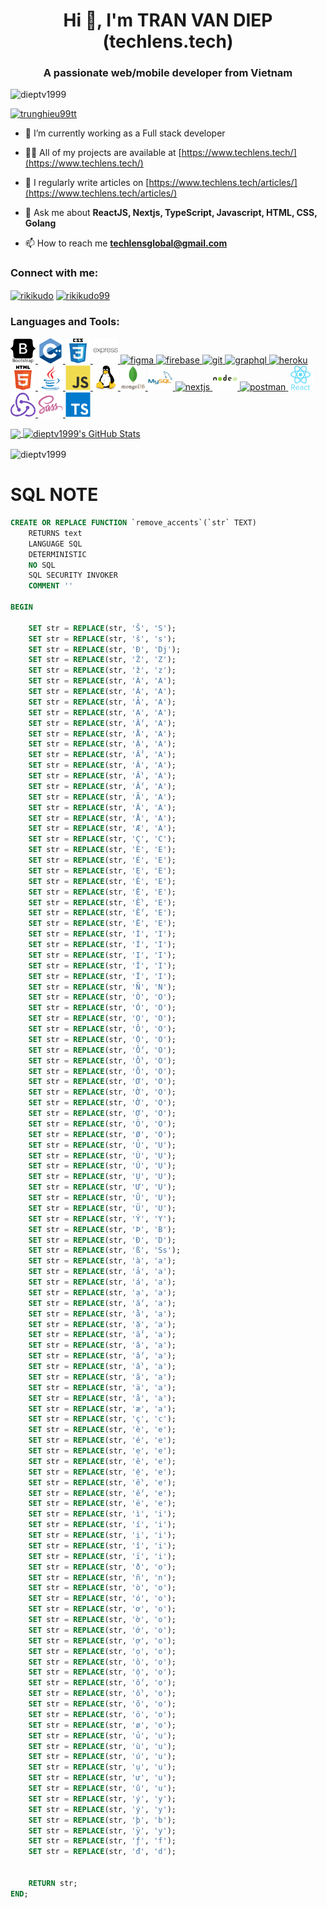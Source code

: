 <h1 align="center">Hi 👋, I'm TRAN VAN DIEP (techlens.tech)</h1>
<h3 align="center">A passionate web/mobile developer from Vietnam</h3>

<p align="left"> <img src="https://komarev.com/ghpvc/?username=dieptv1999&label=Profile%20views&color=0e75b6&style=flat" alt="dieptv1999" /> </p>

<p align="left"> <a href="https://github.com/ryo-ma/github-profile-trophy"><img src="https://github-profile-trophy.vercel.app/?username=dieptv1999" alt="trunghieu99tt" /></a> </p>

- 🌱 I’m currently working as a Full stack developer

- 👨‍💻 All of my projects are available at [https://www.techlens.tech/](https://www.techlens.tech/)

- 📝 I regularly write articles on [https://www.techlens.tech/articles/](https://www.techlens.tech/articles/)

- 💬 Ask me about **ReactJS, Nextjs, TypeScript, Javascript, HTML, CSS, Golang**

- 📫 How to reach me **techlensglobal@gmail.com**

<h3 align="left">Connect with me:</h3>
<p align="left">
<a href="https://www.linkedin.com/in/techlens/" target="blank"><img align="center" src="https://raw.githubusercontent.com/rahuldkjain/github-profile-readme-generator/master/src/images/icons/Social/linked-in-alt.svg" alt="rikikudo" height="30" width="40" /></a>
<a href="https://www.facebook.com/diep.tv99" target="blank"><img align="center" src="https://raw.githubusercontent.com/rahuldkjain/github-profile-readme-generator/master/src/images/icons/Social/facebook.svg" alt="rikikudo99" height="30" width="40" /></a>
</p>

<h3 align="left">Languages and Tools:</h3>
<p align="left"> 
  <a href="https://getbootstrap.com" target="_blank"> <img src="https://raw.githubusercontent.com/devicons/devicon/master/icons/bootstrap/bootstrap-plain-wordmark.svg" alt="bootstrap" width="40" height="40"/> </a>
 <a href="https://www.w3schools.com/cpp/" target="_blank"> <img src="https://raw.githubusercontent.com/devicons/devicon/master/icons/cplusplus/cplusplus-original.svg" alt="cplusplus" width="40" height="40"/> </a>
 <a href="https://www.w3schools.com/css/" target="_blank"> <img src="https://raw.githubusercontent.com/devicons/devicon/master/icons/css3/css3-original-wordmark.svg" alt="css3" width="40" height="40"/> </a>
 <a href="https://expressjs.com" target="_blank"> <img src="https://raw.githubusercontent.com/devicons/devicon/master/icons/express/express-original-wordmark.svg" alt="express" width="40" height="40"/> </a> 
  <a href="https://www.figma.com/" target="_blank"> <img src="https://www.vectorlogo.zone/logos/figma/figma-icon.svg" alt="figma" width="40" height="40"/> </a> <a href="https://firebase.google.com/" target="_blank"> <img src="https://www.vectorlogo.zone/logos/firebase/firebase-icon.svg" alt="firebase" width="40" height="40"/> </a> <a href="https://git-scm.com/" target="_blank"> <img src="https://www.vectorlogo.zone/logos/git-scm/git-scm-icon.svg" alt="git" width="40" height="40"/> </a> <a href="https://graphql.org" target="_blank"> <img src="https://www.vectorlogo.zone/logos/graphql/graphql-icon.svg" alt="graphql" width="40" height="40"/> </a> <a href="https://heroku.com" target="_blank"> <img src="https://www.vectorlogo.zone/logos/heroku/heroku-icon.svg" alt="heroku" width="40" height="40"/> </a> <a href="https://www.w3.org/html/" target="_blank"> <img src="https://raw.githubusercontent.com/devicons/devicon/master/icons/html5/html5-original-wordmark.svg" alt="html5" width="40" height="40"/> </a> <a href="https://www.java.com" target="_blank"> <img src="https://raw.githubusercontent.com/devicons/devicon/master/icons/java/java-original.svg" alt="java" width="40" height="40"/> </a> <a href="https://developer.mozilla.org/en-US/docs/Web/JavaScript" target="_blank"> <img src="https://raw.githubusercontent.com/devicons/devicon/master/icons/javascript/javascript-original.svg" alt="javascript" width="40" height="40"/> </a> <a href="https://www.linux.org/" target="_blank"> <img src="https://raw.githubusercontent.com/devicons/devicon/master/icons/linux/linux-original.svg" alt="linux" width="40" height="40"/> </a> <a href="https://www.mongodb.com/" target="_blank"> <img src="https://raw.githubusercontent.com/devicons/devicon/master/icons/mongodb/mongodb-original-wordmark.svg" alt="mongodb" width="40" height="40"/> </a> <a href="https://www.mysql.com/" target="_blank"> <img src="https://raw.githubusercontent.com/devicons/devicon/master/icons/mysql/mysql-original-wordmark.svg" alt="mysql" width="40" height="40"/> </a> 
  <a href="https://nextjs.org/" target="_blank"> <img src="https://seeklogo.com/images/N/next-js-logo-8FCFF51DD2-seeklogo.com.png" alt="nextjs" width="40" height="40"/> </a> 
  <a href="https://nodejs.org" target="_blank"> <img src="https://raw.githubusercontent.com/devicons/devicon/master/icons/nodejs/nodejs-original-wordmark.svg" alt="nodejs" width="40" height="40"/> </a> <a href="https://postman.com" target="_blank"> <img src="https://www.vectorlogo.zone/logos/getpostman/getpostman-icon.svg" alt="postman" width="40" height="40"/> </a> <a href="https://reactjs.org/" target="_blank"> <img src="https://raw.githubusercontent.com/devicons/devicon/master/icons/react/react-original-wordmark.svg" alt="react" width="40" height="40"/> </a> <a href="https://redux.js.org" target="_blank"> <img src="https://raw.githubusercontent.com/devicons/devicon/master/icons/redux/redux-original.svg" alt="redux" width="40" height="40"/> </a> <a href="https://sass-lang.com" target="_blank"> <img src="https://raw.githubusercontent.com/devicons/devicon/master/icons/sass/sass-original.svg" alt="sass" width="40" height="40"/> </a> <a href="https://www.typescriptlang.org/" target="_blank"> <img src="https://raw.githubusercontent.com/devicons/devicon/master/icons/typescript/typescript-original.svg" alt="typescript" width="40" height="40"/> </a> 
</p>

<a href="https://github.com/dieptv1999/dieptv1999">
  <img align="center" src="https://github-readme-stats.vercel.app/api/top-langs/?username=dieptv1999&hide=html,css&title_color=ffffff&text_color=c9cacc&icon_color=2bbc8a&bg_color=1d1f21" />
</a>
<a href="https://github.com/dieptv1999/dieptv1999">
  <img align="center" src="https://github-readme-stats.vercel.app/api?username=dieptv1999&show_icons=true&line_height=27&count_private=true&title_color=ffffff&text_color=c9cacc&icon_color=2bbc8a&bg_color=1d1f21" alt="dieptv1999's GitHub Stats" />
</a>

<p><img align="center" src="https://github-readme-streak-stats.herokuapp.com/?user=dieptv1999&" alt="dieptv1999" /></p>

# SQL NOTE
```sql
CREATE OR REPLACE FUNCTION `remove_accents`(`str` TEXT)
    RETURNS text
    LANGUAGE SQL
    DETERMINISTIC
    NO SQL
    SQL SECURITY INVOKER
    COMMENT ''

BEGIN

    SET str = REPLACE(str, 'Š', 'S');
    SET str = REPLACE(str, 'š', 's');
    SET str = REPLACE(str, 'Ð', 'Dj');
    SET str = REPLACE(str, 'Ž', 'Z');
    SET str = REPLACE(str, 'ž', 'z');
    SET str = REPLACE(str, 'À', 'A');
    SET str = REPLACE(str, 'Á', 'A');
    SET str = REPLACE(str, 'Ả', 'A');
    SET str = REPLACE(str, 'Ạ', 'A');
    SET str = REPLACE(str, 'Ắ', 'A');
    SET str = REPLACE(str, 'Ằ', 'A');
    SET str = REPLACE(str, 'Ặ', 'A');
    SET str = REPLACE(str, 'Ẳ', 'A');
    SET str = REPLACE(str, 'Â', 'A');
    SET str = REPLACE(str, 'Ầ', 'A');
    SET str = REPLACE(str, 'Ấ', 'A');
    SET str = REPLACE(str, 'Ã', 'A');
    SET str = REPLACE(str, 'Ä', 'A');
    SET str = REPLACE(str, 'Å', 'A');
    SET str = REPLACE(str, 'Æ', 'A');
    SET str = REPLACE(str, 'Ç', 'C');
    SET str = REPLACE(str, 'È', 'E');
    SET str = REPLACE(str, 'É', 'E');
    SET str = REPLACE(str, 'Ẹ', 'E');
    SET str = REPLACE(str, 'Ê', 'E');
    SET str = REPLACE(str, 'Ệ', 'E');
    SET str = REPLACE(str, 'Ề', 'E');
    SET str = REPLACE(str, 'Ế', 'E');
    SET str = REPLACE(str, 'Ë', 'E');
    SET str = REPLACE(str, 'Ì', 'I');
    SET str = REPLACE(str, 'Í', 'I');
    SET str = REPLACE(str, 'Ị', 'I');
    SET str = REPLACE(str, 'Î', 'I');
    SET str = REPLACE(str, 'Ï', 'I');
    SET str = REPLACE(str, 'Ñ', 'N');
    SET str = REPLACE(str, 'Ò', 'O');
    SET str = REPLACE(str, 'Ó', 'O');
    SET str = REPLACE(str, 'Ọ', 'O');
    SET str = REPLACE(str, 'Ô', 'O');
    SET str = REPLACE(str, 'Ộ', 'O');
    SET str = REPLACE(str, 'Ố', 'O');
    SET str = REPLACE(str, 'Ồ', 'O');
    SET str = REPLACE(str, 'Õ', 'O');
    SET str = REPLACE(str, 'Ơ', 'O');
    SET str = REPLACE(str, 'Ờ', 'O');
    SET str = REPLACE(str, 'Ớ', 'O');
    SET str = REPLACE(str, 'Ợ', 'O');
    SET str = REPLACE(str, 'Ö', 'O');
    SET str = REPLACE(str, 'Ø', 'O');
    SET str = REPLACE(str, 'Ủ', 'U');
    SET str = REPLACE(str, 'Ù', 'U');
    SET str = REPLACE(str, 'Ú', 'U');
    SET str = REPLACE(str, 'Ụ', 'U');
    SET str = REPLACE(str, 'Ư', 'U');
    SET str = REPLACE(str, 'Û', 'U');
    SET str = REPLACE(str, 'Ü', 'U');
    SET str = REPLACE(str, 'Ý', 'Y');
    SET str = REPLACE(str, 'Þ', 'B');
    SET str = REPLACE(str, 'Đ', 'D');
    SET str = REPLACE(str, 'ß', 'Ss');
    SET str = REPLACE(str, 'à', 'a');
    SET str = REPLACE(str, 'ả', 'a');
    SET str = REPLACE(str, 'á', 'a');
    SET str = REPLACE(str, 'ạ', 'a');
    SET str = REPLACE(str, 'ắ', 'a');
    SET str = REPLACE(str, 'ằ', 'a');
    SET str = REPLACE(str, 'ặ', 'a');
    SET str = REPLACE(str, 'ẳ', 'a');
    SET str = REPLACE(str, 'â', 'a');
    SET str = REPLACE(str, 'ấ', 'a');
    SET str = REPLACE(str, 'ầ', 'a');
    SET str = REPLACE(str, 'ã', 'a');
    SET str = REPLACE(str, 'ä', 'a');
    SET str = REPLACE(str, 'å', 'a');
    SET str = REPLACE(str, 'æ', 'a');
    SET str = REPLACE(str, 'ç', 'c');
    SET str = REPLACE(str, 'è', 'e');
    SET str = REPLACE(str, 'é', 'e');
    SET str = REPLACE(str, 'ẹ', 'e');
    SET str = REPLACE(str, 'ê', 'e');
    SET str = REPLACE(str, 'ệ', 'e');
    SET str = REPLACE(str, 'ề', 'e');
    SET str = REPLACE(str, 'ế', 'e');
    SET str = REPLACE(str, 'ë', 'e');
    SET str = REPLACE(str, 'ì', 'i');
    SET str = REPLACE(str, 'í', 'i');
    SET str = REPLACE(str, 'ị', 'i');
    SET str = REPLACE(str, 'î', 'i');
    SET str = REPLACE(str, 'ï', 'i');
    SET str = REPLACE(str, 'ð', 'o');
    SET str = REPLACE(str, 'ñ', 'n');
    SET str = REPLACE(str, 'ò', 'o');
    SET str = REPLACE(str, 'ó', 'o');
    SET str = REPLACE(str, 'ơ', 'o');
    SET str = REPLACE(str, 'ờ', 'o');
    SET str = REPLACE(str, 'ớ', 'o');
    SET str = REPLACE(str, 'ợ', 'o');
    SET str = REPLACE(str, 'ọ', 'o');
    SET str = REPLACE(str, 'ô', 'o');
    SET str = REPLACE(str, 'ộ', 'o');
    SET str = REPLACE(str, 'ố', 'o');
    SET str = REPLACE(str, 'ồ', 'o');
    SET str = REPLACE(str, 'õ', 'o');
    SET str = REPLACE(str, 'ö', 'o');
    SET str = REPLACE(str, 'ø', 'o');
    SET str = REPLACE(str, 'ủ', 'u');
    SET str = REPLACE(str, 'ù', 'u');
    SET str = REPLACE(str, 'ú', 'u');
    SET str = REPLACE(str, 'ụ', 'u');
    SET str = REPLACE(str, 'ư', 'u');
    SET str = REPLACE(str, 'û', 'u');
    SET str = REPLACE(str, 'ý', 'y');
    SET str = REPLACE(str, 'ý', 'y');
    SET str = REPLACE(str, 'þ', 'b');
    SET str = REPLACE(str, 'ÿ', 'y');
    SET str = REPLACE(str, 'ƒ', 'f');
    SET str = REPLACE(str, 'đ', 'd');


    RETURN str;
END;
```
